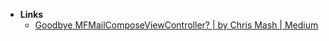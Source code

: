 - **Links**
	- [Goodbye MFMailComposeViewController? | by Chris Mash | Medium](https://chris-mash.medium.com/goodbye-mfmailcomposeviewcontroller-4d9778e8d862)
